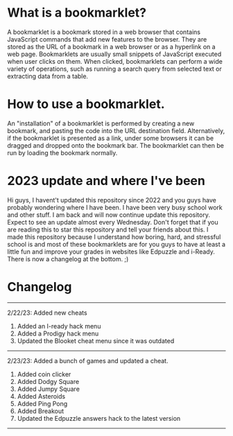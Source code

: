 # What is a bookmarklet?

A bookmarklet is a bookmark stored in a web browser that contains JavaScript commands that add new features to the browser. They are stored as the URL of a bookmark in a web browser or as a hyperlink on a web page. Bookmarklets are usually small snippets of JavaScript executed when user clicks on them. When clicked, bookmarklets can perform a wide variety of operations, such as running a search query from selected text or extracting data from a table.
 
 
 
 
 
 
 
 
 
 
 
 
# How to use a bookmarklet.

An "installation" of a bookmarklet is performed by creating a new bookmark, and pasting the code into the URL destination field. Alternatively, if the bookmarklet is presented as a link, under some browsers it can be dragged and dropped onto the bookmark bar. The bookmarklet can then be run by loading the bookmark normally.




# 2023 update and where I've been

Hi guys, I havent't updated this repository since 2022 and you guys have probably wondering where I have been. I have been very busy school work and other stuff. I am back and will now continue update this repository. Expect to see an update almost every Wednesday. Don't forget that if you are reading this to star this repository and tell your friends about this. I made this repository because I understand how boring, hard, and stressful school is and most of these bookmarklets are for you guys to have at least a little fun and improve your grades in websites like Edpuzzle and i-Ready. There is now a changelog at the bottom. ;)


# Changelog
_________________________________________________________________________________________________________
2/22/23: Added new cheats
1. Added an I-ready hack menu
2. Added a Prodigy hack menu 
3. Updated the Blooket cheat menu since it was outdated
_________________________________________________________________________________________________________
2/23/23: Added a bunch of games and updated a cheat.
1. Added coin clicker
2. Added Dodgy Square
3. Added Jumpy Square
4. Added Asteroids 
5. Added Ping Pong
6. Added Breakout
7. Updated the Edpuzzle answers hack to the latest version
_________________________________________________________________________________________________________
